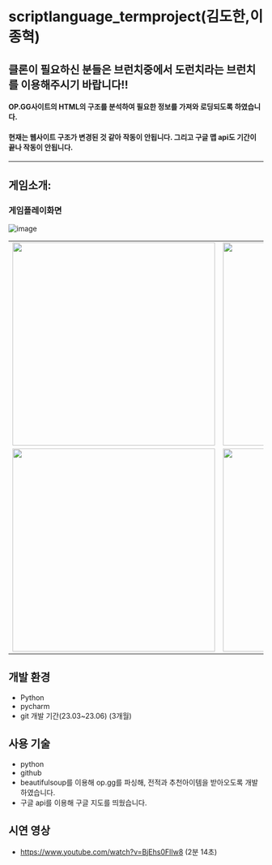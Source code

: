 # scriptlanguage_termproject(김도한,이종혁)

## 클론이 필요하신 분들은 브런치중에서 도런치라는 브런치를 이용해주시기 바랍니다!!
#### OP.GG사이트의 HTML의 구조를 분석하여 필요한 정보를 가져와 로딩되도록 하였습니다.
#### 현재는 웹사이트 구조가 변경된 것 같아 작동이 안됩니다. 그리고 구글 맵 api도 기간이 끝나 작동이 안됩니다.

---
## 게임소개:

### 게임플레이화면
![image](https://github.com/user-attachments/assets/4d781a12-78be-40bf-8821-74cd3af6eb24)

<table>
  <tr>
    <td><img src="https://github.com/user-attachments/assets/e3d06365-cb4a-4426-9893-81a7526a1fd3" width="400"/></td>
    <td><img src="https://github.com/user-attachments/assets/10e73559-f68f-4fed-b8c6-7d44973c7583" width="400"/></td>
  </tr>
  <tr>
    <td><img src="https://github.com/user-attachments/assets/71887ca6-da00-4810-9dc2-30dc7b885b17" width="400"/></td>
    <td><img src="https://github.com/user-attachments/assets/1226b76c-21d3-440c-9f9e-7d4a28077232" width="400"/></td>
  </tr>
</table>


## 개발 환경

- Python
- pycharm
- git 개발 기간(23.03~23.06) (3개월)


## 사용 기술

- python
- github
- beautifulsoup를 이용해 op.gg를 파싱해, 전적과 추천아이템을 받아오도록 개발하였습니다.
- 구글 api를 이용해 구글 지도를 띄웠습니다.


## 시연 영상
- https://www.youtube.com/watch?v=BjEhs0FlIw8 (2분 14초)

